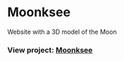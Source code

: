 # Moonksee

Website with a 3D model of the Moon

### View project: [Moonksee](https://kirephanov.github.io/Moonksee_Demo/)
